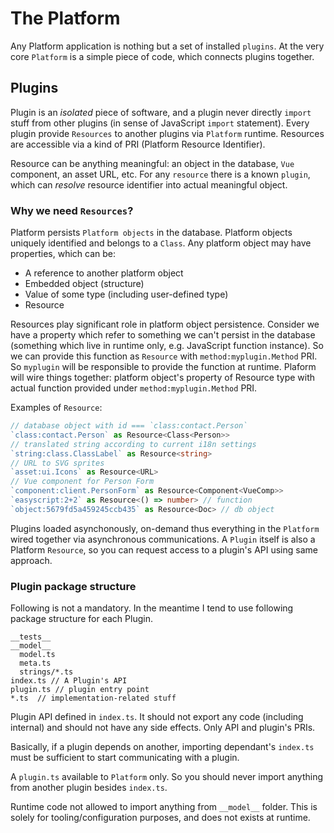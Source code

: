 # The Platform

Any Platform application is nothing but a set of installed `plugins`. 
At the very core `Platform` is a simple piece of code, which connects plugins together.

## Plugins

Plugin is an *isolated* piece of software, and a plugin never directly `import` stuff from other plugins 
(in sense of JavaScript `import` statement). Every plugin provide `Resources` to another plugins via
`Platform` runtime. Resources are accessible via a kind of PRI (Platform Resource Identifier).

Resource can be anything meaningful: an object in the database, `Vue` component, an asset URL, etc. 
For any `resource` there is a known `plugin`, which can *resolve* resource identifier into actual meaningful object.

### Why we need `Resources`?

Platform persists `Platform objects` in the database. Platform objects uniquely identified and belongs to a `Class`. Any platform object may have properties, which can be:

* A reference to another platform object
* Embedded object (structure)
* Value of some type (including user-defined type)
* Resource

Resources play significant role in platform object persistence. Consider we have a property which refer to something we can't
persist in the database (something which live in runtime only, e.g. JavaScript function instance). So we can provide this function as `Resource` with `method:myplugin.Method` PRI. So `myplugin` will be responsible to provide the function at runtime.
Plaform will wire things together: platform object's property of Resource type with actual function provided under `method:myplugin.Method` PRI.

Examples of `Resource`:
```typescript
// database object with id === `class:contact.Person`
`class:contact.Person` as Resource<Class<Person>>
// translated string according to current i18n settings
`string:class.ClassLabel` as Resource<string> 
// URL to SVG sprites
`asset:ui.Icons` as Resource<URL> 
// Vue component for Person Form
`component:client.PersonForm` as Resource<Component<VueComp>> 
`easyscript:2+2` as Resource<() => number> // function
`object:5679fd5a459245ccb435` as Resource<Doc> // db object
```

Plugins loaded asynchonously, on-demand thus everything in the `Platform` wired together via asynchronous communications. 
A `Plugin` itself is also a Platform `Resource`, so you can request access to a plugin's API using same approach.

### Plugin package structure

Following is not a mandatory. In the meantime I tend to use following package structure for each Plugin.

```text
__tests__
__model__
  model.ts
  meta.ts
  strings/*.ts
index.ts // A Plugin's API
plugin.ts // plugin entry point
*.ts  // implementation-related stuff
```

Plugin API defined in `index.ts`. It should not export any code (including internal) and should not have any side effects.
Only API and plugin's PRIs.

Basically, if a plugin depends on another, importing dependant's `index.ts` must be sufficient to start communicating with a plugin.

A `plugin.ts` available to `Platform` only. So you should never import anything from another plugin besides `index.ts`.

Runtime code not allowed to import anything from `__model__` folder. This is solely for tooling/configuration purposes, and does not exists at runtime.
